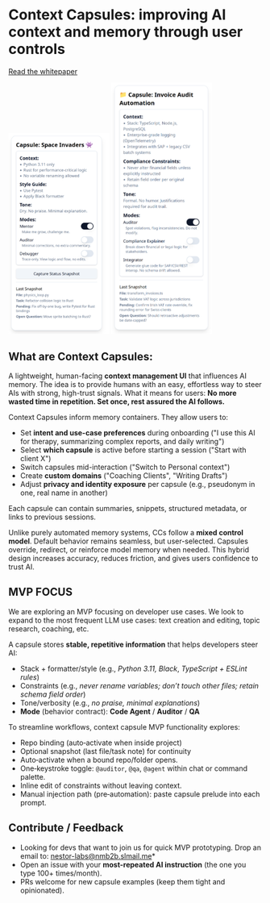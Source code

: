 # Context Capsules: improving AI context and memory through user controls

[Read the whitepaper](./docs/whitepaper.md)

<img src="screens/example-1.png" alt="Example 1" width="200">
<img src="screens/example-2.png" alt="Example 2" width="200">
<br>

## What are Context Capsules:

A lightweight, human-facing **context management UI** that influences AI memory.
The idea is to provide humans with an easy, effortless way to steer AIs with strong, high-trust signals.
What it means for users: **No more wasted time in repetition. Set once, rest assured the AI follows.**

Context Capsules inform memory containers. They allow users to:

- Set **intent and use-case preferences** during onboarding ("I use this AI for therapy, summarizing complex reports, and daily writing")
- Select **which capsule** is active before starting a session ("Start with client X")
- Switch capsules mid-interaction ("Switch to Personal context")
- Create **custom domains** ("Coaching Clients", "Writing Drafts")
- Adjust **privacy and identity exposure** per capsule (e.g., pseudonym in one, real name in another)

Each capsule can contain summaries, snippets, structured metadata, or links to previous sessions.

Unlike purely automated memory systems, CCs follow a **mixed control model**. Default behavior remains seamless, but user-selected. Capsules override, redirect, or reinforce model memory when needed. This hybrid design increases accuracy, reduces friction, and gives users confidence to trust AI.

## MVP FOCUS
We are exploring an MVP focusing on developer use cases. We look to expand to the most frequent LLM use cases: text creation and editing, topic research, coaching, etc.

A capsule stores **stable, repetitive information** that helps developers steer AI:
- Stack + formatter/style (e.g., *Python 3.11, Black*, *TypeScript + ESLint rules*)
- Constraints (e.g., *never rename variables; don’t touch other files; retain schema field order*)
- Tone/verbosity (e.g., *no praise, minimal explanations*)
- **Mode** (behavior contract): **Code Agent** / **Auditor** / **QA**

To streamline workflows, context capsule MVP functionality explores:
- Repo binding (auto‑activate when inside project)
- Optional snapshot (last file/task note) for continuity
- Auto‑activate when a bound repo/folder opens.
- One‑keystroke toggle: `@auditor`, `@qa`, `@agent` within chat or command palette.
- Inline edit of constraints without leaving context.
- Manual injection path (pre‑automation): paste capsule prelude into each prompt.



## Contribute / Feedback
- Looking for devs that want to join us for quick MVP prototyping. Drop an email to: nestor-labs@nmb2b.slmail.me*
- Open an issue with your **most-repeated AI instruction** (the one you type 100+ times/month).
- PRs welcome for new capsule examples (keep them tight and opinionated).
